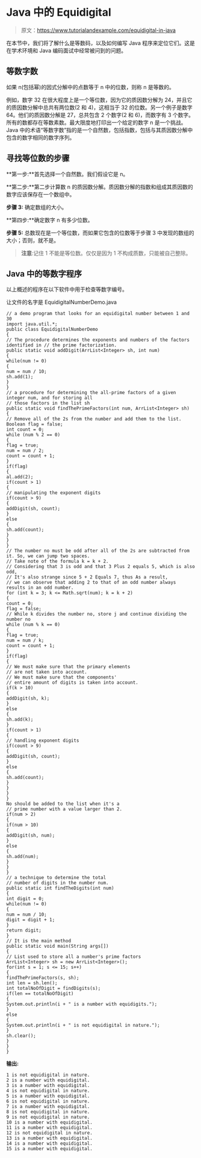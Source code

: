 # Java 中的 Equidigital

> 原文：<https://www.tutorialandexample.com/equidigital-in-java>

在本节中，我们将了解什么是等数码，以及如何编写 Java 程序来定位它们。这是在学术环境和 Java 编码面试中经常被问到的问题。

## 等数字数

如果 n(包括幂)的因式分解中的点数等于 n 中的位数，则称 n 是等数的。

例如，数字 32 在很大程度上是一个等位数，因为它的质因数分解为 24，并且它的质因数分解中总共有两位数(2 和 4)，这相当于 32 的位数。另一个例子是数字 64。他们的质因数分解是 27，总共包含 2 个数字(2 和 6)，而数字有 3 个数字。所有的数都存在等数素数。最大限度地打印出一个给定的数字 n 是一个挑战。Java 中的术语“等数字数”指的是一个自然数，包括指数，包括与其质因数分解中包含的数字相同的数字序列。

## 寻找等位数的步骤

**第一步:**首先选择一个自然数。我们假设它是 n。

**第二步:**第二步计算数 n 的质因数分解。质因数分解的指数和组成其质因数的数字应该保存在一个数组中。

**步骤 3:** 确定数组的大小。

**第四步:**确定数字 n 有多少位数。

**步骤 5:** 总数现在是一个等位数，而如果它包含的位数等于步骤 3 中发现的数组的大小；否则，就不是。

> **注意**:记住 1 不能是等位数。仅仅是因为 1 不构成质数，只能被自己整除。

## Java 中的等数字程序

以上概述的程序在以下软件中用于检查等数字编号。

让文件的名字是 EquidigitalNumberDemo.java

```
// a demo program that looks for an equidigital number between 1 and 30
import java.util.*;  
public class EquidigitalNumberDemo   
{  
// The procedure determines the exponents and numbers of the factors identified in // the prime factorization.
public static void addDigit(ArrList<Integer> sh, int num)  
{  
while(num != 0)  
{  
num = num / 10;  
sh.add(1);  
}  
}  
// a procedure for determining the all-prime factors of a given integer num, and for storing all 
// those factors in the list sh
public static void findThePrimeFactors(int num, ArrList<Integer> sh)  
{  
// Remove all of the 2s from the number and add them to the list.
Boolean flag = false;  
int count = 0;  
while (num % 2 == 0)   
{  
flag = true;  
num = num / 2;  
count = count + 1;  
}  
if(flag)  
{  
al.add(2);  
if(count > 1)  
{  
// manipulating the exponent digits
if(count > 9)  
{  
addDigit(sh, count);      
}  
else  
{  
sh.add(count);  
}  
}  
}  
// The number no must be odd after all of the 2s are subtracted from it. So, we can jump two spaces.
// Take note of the formula k = k + 2.
// Considering that 3 is odd and that 3 Plus 2 equals 5, which is also odd,
// It's also strange since 5 + 2 Equals 7, thus As a result, 
// we can observe that adding 2 to that of an odd number always results in an odd number.
for (int k = 3; k <= Math.sqrt(num); k = k + 2)   
{  
count = 0;  
flag = false;  
// While k divides the number no, store j and continue dividing the number no  
while (num % k == 0)   
{  
flag = true;  
num = num / k;  
count = count + 1;  
}  
if(flag)  
{  
// We must make sure that the primary elements 
// are not taken into account. 
// We must make sure that the components' 
// entire amount of digits is taken into account.
if(k > 10)  
{  
addDigit(sh, k);  
}  
else  
{  
sh.add(k);  
}  
if(count > 1)  
{  
// handling exponent digits
if(count > 9)  
{  
addDigit(sh, count);      
}  
else  
{  
sh.add(count);  
}  
}  
}  
}  
No should be added to the list when it's a 
// prime number with a value larger than 2.
if(num > 2)  
{  
if(num > 10)  
{  
addDigit(sh, num);  
}  
else  
{  
sh.add(num);  
}  
}  
}  
// a technique to determine the total 
// number of digits in the number num.
public static int findTheDigits(int num)  
{  
int digit = 0;  
while(num != 0)  
{  
num = num / 10;  
digit = digit + 1;  
}  
return digit;  
}  
// It is the main method  
public static void main(String args[])  
{  
// List used to store all a number's prime factors
ArrList<Integer> sh = new ArrList<Integer>();  
for(int s = 1; s <= 15; s++)  
{  
findThePrimeFactors(s, sh);  
int len = sh.len();  
int totalNoOfDigit = findDigits(s);  
if(len == totalNoOfDigit)  
{  
System.out.println(i + " is a number with equidigits.");      
}  
else  
{  
System.out.println(i + " is not equidigital in nature.");     
}  
sh.clear();  
}  
}  
} 
```

**输出:**

```
1 is not equidigital in nature.
2 is a number with equidigital.
3 is a number with equidigital.
4 is not equidigital in nature.
5 is a number with equidigital.
6 is not equidigital in nature.
7 is a number with equidigital.
8 is not equidigital in nature.
9 is not equidigital in nature.
10 is a number with equidigital.
11 is a number with equidigital.
12 is not equidigital in nature.
13 is a number with equidigital.
14 is a number with equidigital.
15 is a number with equidigital.
```